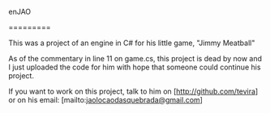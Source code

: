 enJAO

=========

This was a project of an engine in C# for his little game, "Jimmy Meatball"

As of the commentary in line 11 on game.cs, this project is dead by now and I just uploaded the code for him with hope that someone could continue his project.

If you want to work on this project, talk to him on [http://github.com/tevira] or on his email: [mailto:jaolocaodasquebrada@gmail.com]
